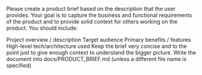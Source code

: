 Please create a product brief based on the description that the user provides. Your goal is to capture the business and functional requirements of the product and to provide solid context for others working on the product. You should include:

Project overview / description
Target audience
Primary benefits / features
High-level tech/architecture used
Keep the brief very concise and to the point just to give enough context to understand the bigger picture. Write the document into docs/PRODUCT_BRIEF.md (unless a different file name is specified)
